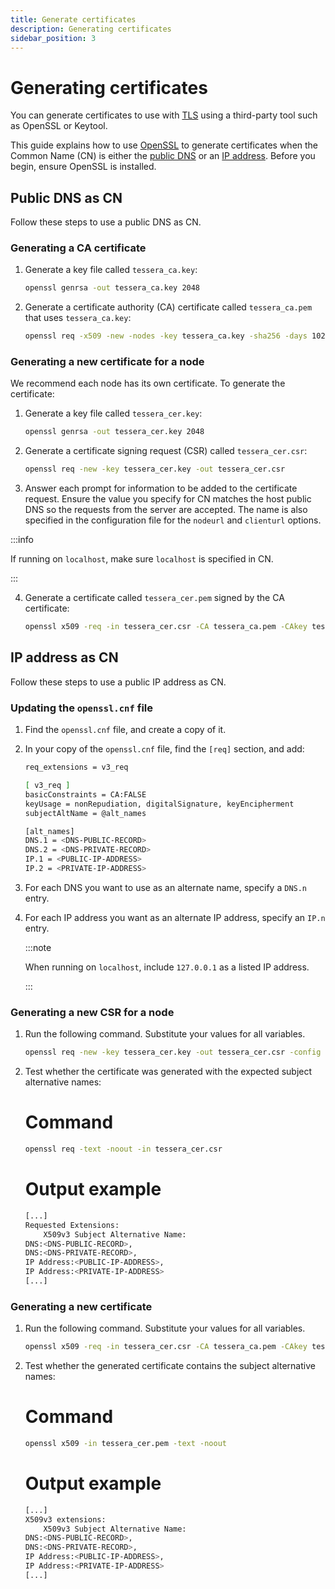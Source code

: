 ```yaml
---
title: Generate certificates
description: Generating certificates
sidebar_position: 3
---
```


# Generating certificates

You can generate certificates to use with [TLS](Configure/TLS.md) using a third-party tool such as OpenSSL or Keytool.

This guide explains how to use [OpenSSL](https://www.openssl.org/source/) to generate certificates when the Common Name (CN) is either the [public DNS](#public-dns-as-cn) or an [IP address](#ip-address-as-cn). Before you begin, ensure OpenSSL is installed.

## Public DNS as CN

Follow these steps to use a public DNS as CN.

### Generating a CA certificate

1. Generate a key file called `tessera_ca.key`:

   ```bash
   openssl genrsa -out tessera_ca.key 2048
   ```

2. Generate a certificate authority (CA) certificate called `tessera_ca.pem` that uses `tessera_ca.key`:

   ```bash
   openssl req -x509 -new -nodes -key tessera_ca.key -sha256 -days 1024 -out tessera_ca.pem
   ```

### Generating a new certificate for a node

We recommend each node has its own certificate. To generate the certificate:

1. Generate a key file called `tessera_cer.key`:

   ```bash
   openssl genrsa -out tessera_cer.key 2048
   ```

2. Generate a certificate signing request (CSR) called `tessera_cer.csr`:

   ```bash
   openssl req -new -key tessera_cer.key -out tessera_cer.csr
   ```

3. Answer each prompt for information to be added to the certificate request. Ensure the value you specify for CN matches the host public DNS so the requests from the server are accepted. The name is also specified in the configuration file for the `nodeurl` and `clienturl` options.

:::info

If running on `localhost`, make sure `localhost` is specified in CN.

:::

4. Generate a certificate called `tessera_cer.pem` signed by the CA certificate:

   ```bash
   openssl x509 -req -in tessera_cer.csr -CA tessera_ca.pem -CAkey tessera_ca.key -CAcreateserial -out tessera_cer.pem -days 500 -sha256
   ```

## IP address as CN

Follow these steps to use a public IP address as CN.

### Updating the `openssl.cnf` file

1. Find the `openssl.cnf` file, and create a copy of it.

2. In your copy of the `openssl.cnf` file, find the `[req]` section, and add:

   ```bash
   req_extensions = v3_req

   [ v3_req ]
   basicConstraints = CA:FALSE
   keyUsage = nonRepudiation, digitalSignature, keyEncipherment
   subjectAltName = @alt_names

   [alt_names]
   DNS.1 = <DNS-PUBLIC-RECORD>
   DNS.2 = <DNS-PRIVATE-RECORD>
   IP.1 = <PUBLIC-IP-ADDRESS>
   IP.2 = <PRIVATE-IP-ADDRESS>
   ```

3. For each DNS you want to use as an alternate name, specify a `DNS.n` entry.

4. For each IP address you want as an alternate IP address, specify an `IP.n` entry.

   :::note

   When running on `localhost`, include `127.0.0.1` as a listed IP address.

   :::

### Generating a new CSR for a node

1. Run the following command. Substitute your values for all variables.

   ```bash
   openssl req -new -key tessera_cer.key -out tessera_cer.csr -config <PATH-TO>/openssl.cnf
   ```

2. Test whether the certificate was generated with the expected subject alternative names:

   <!--tabs-->

   # Command

   ```bash
   openssl req -text -noout -in tessera_cer.csr
   ```

   # Output example

   ```bash
   [...]
   Requested Extensions:
       X509v3 Subject Alternative Name:
   DNS:<DNS-PUBLIC-RECORD>,
   DNS:<DNS-PRIVATE-RECORD>,
   IP Address:<PUBLIC-IP-ADDRESS>,
   IP Address:<PRIVATE-IP-ADDRESS>
   [...]
   ```

   <!--/tabs-->

### Generating a new certificate

1. Run the following command. Substitute your values for all variables.

   ```bash
   openssl x509 -req -in tessera_cer.csr -CA tessera_ca.pem -CAkey tessera_ca.key -CAcreateserial -out tessera_cer.pem -days 500 -sha256 -extfile <PATH-TO>/openssl.cnf -extensions v3_req
   ```

2. Test whether the generated certificate contains the subject alternative names:

   <!--tabs-->

   # Command

   ```bash
   openssl x509 -in tessera_cer.pem -text -noout
   ```

   # Output example

   ```bash
   [...]
   X509v3 extensions:
       X509v3 Subject Alternative Name:
   DNS:<DNS-PUBLIC-RECORD>,
   DNS:<DNS-PRIVATE-RECORD>,
   IP Address:<PUBLIC-IP-ADDRESS>,
   IP Address:<PRIVATE-IP-ADDRESS>
   [...]
   ```

   <!--\tabs-->
